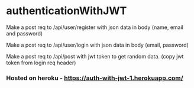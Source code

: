 # authenticationWithJWT

Make a post req to /api/user/register with json data in body (name, email and password)

Make a post req to /api/user/login with json data in body (email, password)

Make a post req to /api/post with jwt token to get random data. (copy jwt token from login req header)

### Hosted on heroku - https://auth-with-jwt-1.herokuapp.com/
